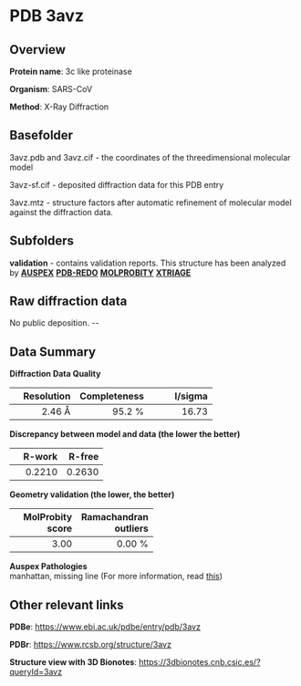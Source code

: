 # PDB 3avz

## Overview

**Protein name**: 3c like proteinase

**Organism**: SARS-CoV

**Method**: X-Ray Diffraction

## Basefolder

3avz.pdb and 3avz.cif - the coordinates of the threedimensional molecular model

3avz-sf.cif - deposited diffraction data for this PDB entry

3avz.mtz - structure factors after automatic refinement of molecular model against the diffraction data.

## Subfolders





**validation** - contains validation reports. This structure has been analyzed by [**AUSPEX**](https://github.com/thorn-lab/coronavirus_structural_task_force/tree/master/pdb/3c_like_proteinase/SARS-CoV/3avz/validation/auspex) [**PDB-REDO**](https://github.com/thorn-lab/coronavirus_structural_task_force/tree/master/pdb/3c_like_proteinase/SARS-CoV/3avz/validation/pdb-redo) [**MOLPROBITY**](https://github.com/thorn-lab/coronavirus_structural_task_force/tree/master/pdb/3c_like_proteinase/SARS-CoV/3avz/validation/molprobity) [**XTRIAGE**](https://github.com/thorn-lab/coronavirus_structural_task_force/blob/master/pdb/3c_like_proteinase/SARS-CoV/3avz/validation/Xtriage_output.log) 

## Raw diffraction data

No public deposition. --<br> 

## Data Summary
**Diffraction Data Quality**

|   | Resolution | Completeness| I/sigma |
|---|-------------:|----------------:|--------------:|
|   |2.46 Å|95.2  %|<img width=50/>16.73|

**Discrepancy between model and data (the lower the better)**

|   | **R-work**| **R-free**   
|---|-------------:|----------------:|           
||  0.2210|  0.2630|

**Geometry validation (the lower, the better)**

|   |**MolProbity<br>score**| **Ramachandran<br>outliers** 
|---|-------------:|----------------:|
||  3.00|  0.00 %|

**Auspex Pathologies**<br> manhattan, missing line (For more information, read [this](https://github.com/thorn-lab/coronavirus_structural_task_force/blob/master/pdb/3c_like_proteinase/SARS-CoV/3avz/validation/auspex/3avz_auspex_comments.txt))

 



## Other relevant links 
**PDBe**:  https://www.ebi.ac.uk/pdbe/entry/pdb/3avz
 
**PDBr**: https://www.rcsb.org/structure/3avz 

**Structure view with 3D Bionotes**: https://3dbionotes.cnb.csic.es/?queryId=3avz

